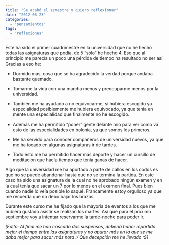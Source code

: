 ```yaml
---
title: "Se acabó el semestre y quiero reflexionar"
date: "2012-06-23"
categories: 
  - "pensamientos"
tags: 
  - "reflexiones"
---
```


Este ha sido el primer cuadrimestre en la universidad que no he hecho todas las asignaturas que podía, de 5 “sólo” he hecho 4. Eso que al principio me parecía un poco una pérdida de tiempo ha resultado no ser así. Gracias a eso he:

- Dormido más, cosa que se ha agradecido la verdad porque andaba bastante quemado.
    
- Tomarme la vida con una marcha menos y preocuparme menos por la universidad.
    
- También me ha ayudado a no equivocarme, si hubiera escogido ya especialidad posiblemente me hubiera equivocado, ya que tenia en mente una especialidad que finalmente no he escogido.
    
- Además me ha permitido “poner” gente delante mio para ver como va esto de las especialidades en bolonia, ya que somos los primeros.
    
- Me ha servido para conocer compañeros de universidad nuevos, ya que me ha tocado en algunas asignaturas ir de tardes.
    
- Todo esto me ha permitido hacer más deporte y hacer un cursillo de meditación que hacía tiempo que tenía ganas de hacer.
    

Algo que la universidad me ha aportado a parte de callos en los codos es que no se puede abandonar hasta que no se termina la partida. En este caso ha sido una asignatura de la cual no he aprobado ningún examen y en la cual tenia que sacar un 7 por lo menos en el examen final. Pues bien cuando nadie lo veía posible lo saqué. Francamente estoy orgulloso ya que me recuerda que no debo bajar los brazos.

Durante este curso me he fijado que la mayoría de eventos a los que me hubiera gustado asistir se realizan los martes. Así que para el próximo septiembre voy a intentar reservarme la tarde-noche para poder ir.

_\[Edito: Al final me han cascado dos suspensos, debería haber repartido mejor el tiempo entre las asignaturas y no apurar más en la que se me daba mejor para sacar más nota :/ Que decepción me he llevado :S\]_
